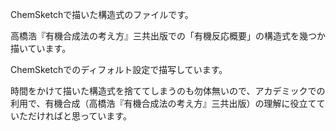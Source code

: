 ChemSketchで描いた構造式のファイルです。

高橋浩『有機合成法の考え方』三共出版での「有機反応概要」の構造式を幾つか描いています。

ChemSketchでのディフォルト設定で描写しています。

時間をかけて描いた構造式を捨ててしまうのも勿体無いので、アカデミックでの利用で、有機合成（高橋浩『有機合成法の考え方』三共出版）の理解に役立てていただければと思っています。
